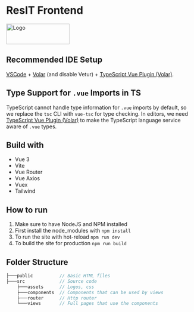 # ResIT Frontend

<a href="https://github.com/RealSnowKid/ResIT">
    <img src="https://raw.githubusercontent.com/RealSnowKid/ResIT/master/img/logo_horizontal.png" alt="Logo" width="170" height="55">
</a>

## Recommended IDE Setup

[VSCode](https://code.visualstudio.com/) + [Volar](https://marketplace.visualstudio.com/items?itemName=johnsoncodehk.volar) (and disable Vetur) + [TypeScript Vue Plugin (Volar)](https://marketplace.visualstudio.com/items?itemName=johnsoncodehk.vscode-typescript-vue-plugin).

## Type Support for `.vue` Imports in TS

TypeScript cannot handle type information for `.vue` imports by default, so we replace the `tsc` CLI with `vue-tsc` for type checking. In editors, we need [TypeScript Vue Plugin (Volar)](https://marketplace.visualstudio.com/items?itemName=johnsoncodehk.vscode-typescript-vue-plugin) to make the TypeScript language service aware of `.vue` types.

## Build with

 - Vue 3
 - Vite
 - Vue Router
 - Vue Axios
 - Vuex
 - Tailwind

## How to run

1. Make sure to have NodeJS and NPM installed
2. First install the node_modules with `npm install`
3. To run the site with hot-reload `npm run dev`
4. To build the site for production `npm run build`

## Folder Structure

```c++
├───public          // Basic HTML files
├───src             // Source code
    ├───assets      // Logos, css
    ├───components  // Components that can be used by views
    ├───router      // Http router
    └───views       // Full pages that use the components

```

